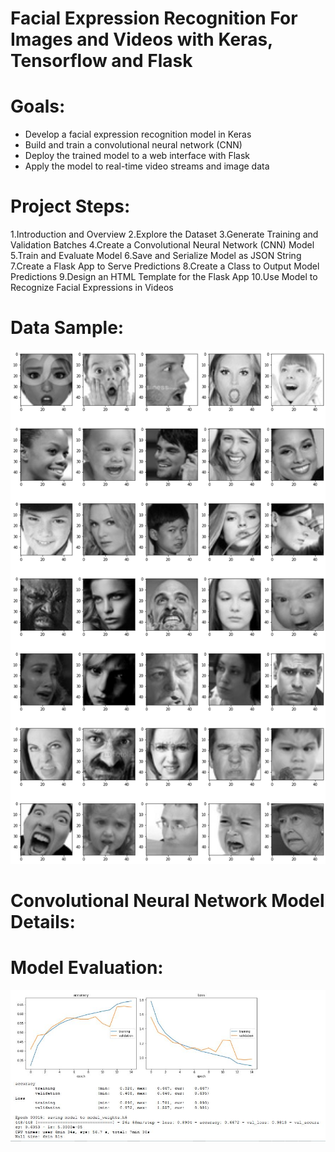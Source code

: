 # Facial Expression Recognition For Images and Videos with Keras, Tensorflow and Flask

Goals:
======
* Develop a facial expression recognition model in Keras
* Build and train a convolutional neural network (CNN)
* Deploy the trained model to a web interface with Flask
* Apply the model to real-time video streams and image data

Project Steps:
======
1.Introduction and Overview
2.Explore the Dataset
3.Generate Training and Validation Batches
4.Create a Convolutional Neural Network (CNN) Model
5.Train and Evaluate Model
6.Save and Serialize Model as JSON String
7.Create a Flask App to Serve Predictions
8.Create a Class to Output Model Predictions
9.Design an HTML Template for the Flask App
10.Use Model to Recognize Facial Expressions in Videos

Data Sample:
=====

![Data Sample](/read-me-img/facial-express-data-example.png)

Convolutional Neural Network Model Details:
========


Model Evaluation:
====
![accuracy of training and validation](/read-me-img/training-evaluation.jpg)

